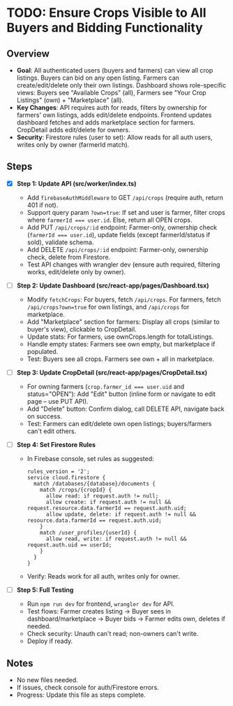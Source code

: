 # TODO: Ensure Crops Visible to All Buyers and Bidding Functionality

## Overview

- **Goal**: All authenticated users (buyers and farmers) can view all crop listings. Buyers can bid on any open listing. Farmers can create/edit/delete only their own listings. Dashboard shows role-specific views: Buyers see "Available Crops" (all), Farmers see "Your Crop Listings" (own) + "Marketplace" (all).
- **Key Changes**: API requires auth for reads, filters by ownership for farmers' own listings, adds edit/delete endpoints. Frontend updates dashboard fetches and adds marketplace section for farmers. CropDetail adds edit/delete for owners.
- **Security**: Firestore rules (user to set): Allow reads for all auth users, writes only by owner (farmerId match).

## Steps

- [x] **Step 1: Update API (src/worker/index.ts)**

  - Add `firebaseAuthMiddleware` to GET `/api/crops` (require auth, return 401 if not).
  - Support query param `?own=true`: If set and user is farmer, filter crops where `farmerId === user.id`. Else, return all OPEN crops.
  - Add PUT `/api/crops/:id` endpoint: Farmer-only, ownership check (`farmerId === user.id`), update fields (except farmerId/status if sold), validate schema.
  - Add DELETE `/api/crops/:id` endpoint: Farmer-only, ownership check, delete from Firestore.
  - Test API changes with wrangler dev (ensure auth required, filtering works, edit/delete only by owner).

- [ ] **Step 2: Update Dashboard (src/react-app/pages/Dashboard.tsx)**

  - Modify `fetchCrops`: For buyers, fetch `/api/crops`. For farmers, fetch `/api/crops?own=true` for own listings, and `/api/crops` for marketplace.
  - Add "Marketplace" section for farmers: Display all crops (similar to buyer's view), clickable to CropDetail.
  - Update stats: For farmers, use ownCrops.length for totalListings.
  - Handle empty states: Farmers see own empty, but marketplace if populated.
  - Test: Buyers see all crops. Farmers see own + all in marketplace.

- [ ] **Step 3: Update CropDetail (src/react-app/pages/CropDetail.tsx)**

  - For owning farmers (`crop.farmer_id === user.uid` and status="OPEN"): Add "Edit" button (inline form or navigate to edit page – use PUT API).
  - Add "Delete" button: Confirm dialog, call DELETE API, navigate back on success.
  - Test: Farmers can edit/delete own open listings; buyers/farmers can't edit others.

- [ ] **Step 4: Set Firestore Rules**

  - In Firebase console, set rules as suggested:
    ```
    rules_version = '2';
    service cloud.firestore {
      match /databases/{database}/documents {
        match /crops/{cropId} {
          allow read: if request.auth != null;
          allow create: if request.auth != null && request.resource.data.farmerId == request.auth.uid;
          allow update, delete: if request.auth != null && resource.data.farmerId == request.auth.uid;
        }
        match /user_profiles/{userId} {
          allow read, write: if request.auth != null && request.auth.uid == userId;
        }
      }
    }
    ```
  - Verify: Reads work for all auth, writes only for owner.

- [ ] **Step 5: Full Testing**
  - Run `npm run dev` for frontend, `wrangler dev` for API.
  - Test flows: Farmer creates listing → Buyer sees in dashboard/marketplace → Buyer bids → Farmer edits own, deletes if needed.
  - Check security: Unauth can't read; non-owners can't write.
  - Deploy if ready.

## Notes

- No new files needed.
- If issues, check console for auth/Firestore errors.
- Progress: Update this file as steps complete.
